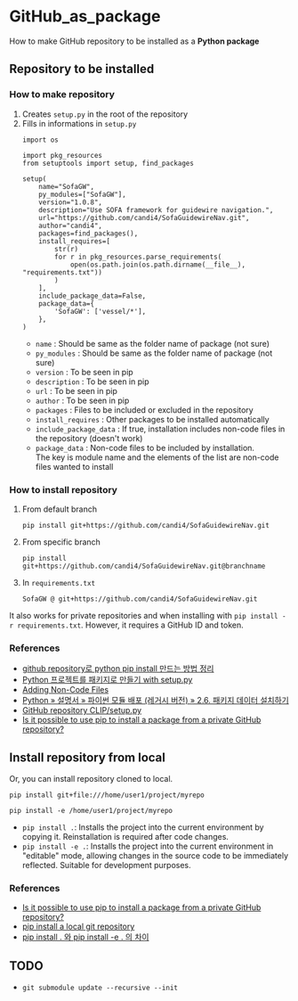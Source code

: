 # GitHub_as_package
How to make GitHub repository to be installed as a **Python package**

## Repository to be installed

### How to make repository
1. Creates `setup.py` in the root of the repository
2. Fills in informations in `setup.py`
    ```
    import os

    import pkg_resources
    from setuptools import setup, find_packages

    setup(
        name="SofaGW",
        py_modules=["SofaGW"],
        version="1.0.8",
        description="Use SOFA framework for guidewire navigation.",
        url="https://github.com/candi4/SofaGuidewireNav.git",
        author="candi4",
        packages=find_packages(),
        install_requires=[
            str(r)
            for r in pkg_resources.parse_requirements(
                open(os.path.join(os.path.dirname(__file__), "requirements.txt"))
            )
        ],
        include_package_data=False,
        package_data={
            'SofaGW': ['vessel/*'],
        },
    )
    ```
    * `name` : Should be same as the folder name of package (not sure)
    * `py_modules` : Should be same as the folder name of package (not sure)
    * `version` : To be seen in pip
    * `description` : To be seen in pip
    * `url` : To be seen in pip
    * `author` : To be seen in pip
    * `packages` : Files to be included or excluded in the repository
    * `install_requires` : Other packages to be installed automatically
    * `include_package_data` : If true, installation includes non-code files in the repository (doesn't work)
    * `package_data` : Non-code files to be included by installation.    
    The key is module name and the elements of the list are non-code files wanted to install

### How to install repository
1. From default branch
    ```
    pip install git+https://github.com/candi4/SofaGuidewireNav.git
    ```
2. From specific branch
    ```
    pip install git+https://github.com/candi4/SofaGuidewireNav.git@branchname
    ```
3. In `requirements.txt`
    ```
    SofaGW @ git+https://github.com/candi4/SofaGuidewireNav.git
    ```
It also works for private repositories and when installing with `pip install -r requirements.txt`. 
However, it requires a GitHub ID and token.
### References
* [github repository로 python pip install 만드는 방법 정리](https://lsjsj92.tistory.com/592)
* [Python 프로젝트를 패키지로 만들기 with setup.py](https://velog.io/@rhee519/python-project-packaging-setuptools)
* [Adding Non-Code Files](https://python-packaging.readthedocs.io/en/latest/non-code-files.html)
* [Python » 설명서 » 파이썬 모듈 배포 (레거시 버전) » 2.6. 패키지 데이터 설치하기](https://python.flowdas.com/distutils/setupscript.html#installing-package-data)
* [GitHub repository CLIP/setup.py](https://github.com/openai/CLIP/blob/main/setup.py)
* [Is it possible to use pip to install a package from a private GitHub repository?](https://stackoverflow.com/questions/4830856/is-it-possible-to-use-pip-to-install-a-package-from-a-private-github-repository)

## Install repository from local
Or, you can install repository cloned to local.
```shell
pip install git+file:///home/user1/project/myrepo
```
```shell
pip install -e /home/user1/project/myrepo
```
* `pip install .`:
Installs the project into the current environment by copying it.
Reinstallation is required after code changes.
* `pip install -e .`:
Installs the project into the current environment in "editable" mode, allowing changes in the source code to be immediately reflected.
Suitable for development purposes.
### References
* [Is it possible to use pip to install a package from a private GitHub repository?](https://stackoverflow.com/questions/4830856/is-it-possible-to-use-pip-to-install-a-package-from-a-private-github-repository)
* [pip install a local git repository](https://stackoverflow.com/questions/14159482/pip-install-a-local-git-repository)
* [pip install . 와 pip install -e . 의 차이
](https://velog.io/@jk01019/pip-install-.-%EC%99%80-pip-install-e-.-%EC%9D%98-%EC%B0%A8%EC%9D%B4)

## TODO
* `git submodule update --recursive --init`